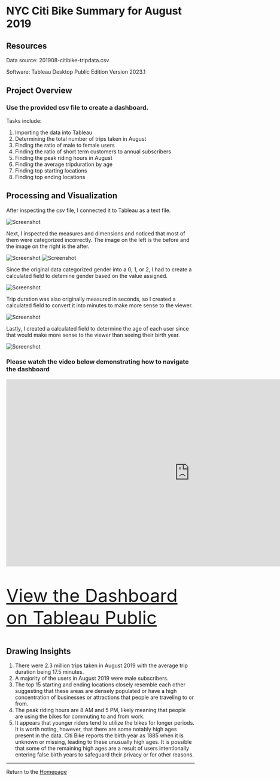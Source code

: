 # NYC Citi Bike Summary for August 2019

## Resources
Data source: 201908-citibike-tripdata.csv

Software: Tableau Desktop Public Edition Version 2023.1

## Project Overview
### Use the provided csv file to create a dashboard.

Tasks include:

1. Importing the data into Tableau
2. Determining the total number of trips taken in August
3. Finding the ratio of male to female users
4. Finding the ratio of short term customers to annual subscribers
5. Finding the peak riding hours in August
6. Finding the average tripduration by age
7. Finding top starting locations
8. Finding top ending locations


## Processing and Visualization
After inspecting the csv file, I connected it to Tableau as a text file. 

![Screenshot](Images/connect.png)

Next, I inspected the measures and dimensions and noticed that most of them were categorized incorrectly. The image on the left is the before and the image on the right is the after.

![Screenshot](Images/md1.png)   ![Screenshot](Images/md2.png)

Since the original data categorized gender into a 0, 1, or 2, I had to create a calculated field to detemine gender based on the value assigned.

![Screenshot](Images/gender_cf.png)

Trip duration was also originally measured in seconds, so I created a calculated field to convert it into minutes to make more sense to the viewer.

![Screenshot](Images/td_cf.png)

Lastly, I created a calculated field to determine the age of each user since that would make more sense to the viewer than seeing their birth year.

![Screenshot](Images/age_cf.png)

### Please watch the video below demonstrating how to navigate the dashboard

<iframe width="980" height="500" src="https://www.youtube.com/embed/pBy1zgt0XPc" title="YouTube video player" frameborder="0" allow="accelerometer; autoplay; clipboard-write; encrypted-media; gyroscope; picture-in-picture; web-share" allowfullscreen></iframe>



<p style="font-size: 48px;"><a href="https://public.tableau.com/views/NYCCitiBikeAugust2019/NYCCitiBikeSummary?:language=en-US&:display_count=n&:origin=viz_share_link" target="_blank">View the Dashboard on Tableau Public</a></p>


## Drawing Insights

1. There were 2.3 million trips taken in August 2019 with the average trip duration being 17.5 minutes.
2. A majority of the users in August 2019 were male subscribers.
3. The top 15 starting and ending locations closely resemble each other suggesting that these areas are densely populated or have a high concentration of businesses or attractions that people are traveling to or from.
4. The peak riding hours are 8 AM and 5 PM, likely meaning that people are using the bikes for commuting to and from work.
5. It appears that younger riders tend to utilize the bikes for longer periods. It is worth noting, however, that there are some notably high ages present in the data. Citi Bike reports the birth year as 1885 when it is unknown or missing, leading to these unusually high ages. It is possible that some of the remaining high ages are a result of users intentionally entering false birth years to safeguard their privacy or for other reasons.

---
Return to the [Homepage](https://kenlo94.github.io/)
